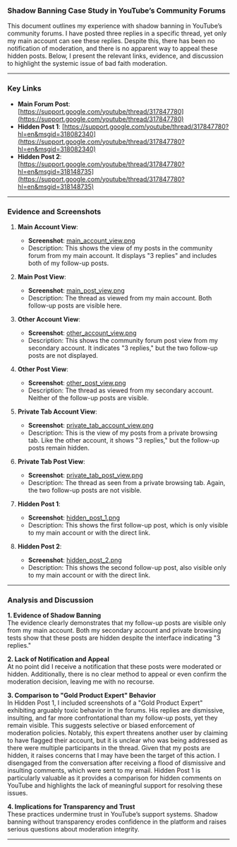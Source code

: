 ### Shadow Banning Case Study in YouTube’s Community Forums

This document outlines my experience with shadow banning in YouTube’s community forums. I have posted three replies in a specific thread, yet only my main account can see these replies. Despite this, there has been no notification of moderation, and there is no apparent way to appeal these hidden posts. Below, I present the relevant links, evidence, and discussion to highlight the systemic issue of bad faith moderation.

---

### Key Links

- **Main Forum Post**: [https://support.google.com/youtube/thread/317847780](https://support.google.com/youtube/thread/317847780)  
- **Hidden Post 1**: [https://support.google.com/youtube/thread/317847780?hl=en&msgid=318082340](https://support.google.com/youtube/thread/317847780?hl=en&msgid=318082340)  
- **Hidden Post 2**: [https://support.google.com/youtube/thread/317847780?hl=en&msgid=318148735](https://support.google.com/youtube/thread/317847780?hl=en&msgid=318148735)

---

### Evidence and Screenshots

1. **Main Account View**:
   - **Screenshot**: [main_account_view.png](https://github.com/alkimiadev/youtube_censorship/blob/main/screenshots/main_account_view.png)
   - Description: This shows the view of my posts in the community forum from my main account. It displays "3 replies" and includes both of my follow-up posts.

2. **Main Post View**:
   - **Screenshot**: [main_post_view.png](https://github.com/alkimiadev/youtube_censorship/blob/main/screenshots/main_post_view.png)
   - Description: The thread as viewed from my main account. Both follow-up posts are visible here.

3. **Other Account View**:
   - **Screenshot**: [other_account_view.png](https://github.com/alkimiadev/youtube_censorship/blob/main/screenshots/other_account_view.png)
   - Description: This shows the community forum post view from my secondary account. It indicates "3 replies," but the two follow-up posts are not displayed.

4. **Other Post View**:
   - **Screenshot**: [other_post_view.png](https://github.com/alkimiadev/youtube_censorship/blob/main/screenshots/other_post_view.png)
   - Description: The thread as viewed from my secondary account. Neither of the follow-up posts are visible.

5. **Private Tab Account View**:
   - **Screenshot**: [private_tab_account_view.png](https://github.com/alkimiadev/youtube_censorship/blob/main/screenshots/private_tab_account_view.png)
   - Description: This is the view of my posts from a private browsing tab. Like the other account, it shows "3 replies," but the follow-up posts remain hidden.

6. **Private Tab Post View**:
   - **Screenshot**: [private_tab_post_view.png](https://github.com/alkimiadev/youtube_censorship/blob/main/screenshots/private_tab_post_view.png)
   - Description: The thread as seen from a private browsing tab. Again, the two follow-up posts are not visible.

7. **Hidden Post 1**:
   - **Screenshot**: [hidden_post_1.png](https://github.com/alkimiadev/youtube_censorship/blob/main/screenshots/hidden_post_1.png)
   - Description: This shows the first follow-up post, which is only visible to my main account or with the direct link.

8. **Hidden Post 2**:
   - **Screenshot**: [hidden_post_2.png](https://github.com/alkimiadev/youtube_censorship/blob/main/screenshots/hidden_post_1.png)
   - Description: This shows the second follow-up post, also visible only to my main account or with the direct link.

---

### Analysis and Discussion

**1. Evidence of Shadow Banning**  
The evidence clearly demonstrates that my follow-up posts are visible only from my main account. Both my secondary account and private browsing tests show that these posts are hidden despite the interface indicating "3 replies."

**2. Lack of Notification and Appeal**  
At no point did I receive a notification that these posts were moderated or hidden. Additionally, there is no clear method to appeal or even confirm the moderation decision, leaving me with no recourse.

**3. Comparison to "Gold Product Expert" Behavior**  
In Hidden Post 1, I included screenshots of a \"Gold Product Expert\" exhibiting arguably toxic behavior in the forums. His replies are dismissive, insulting, and far more confrontational than my follow-up posts, yet they remain visible. This suggests selective or biased enforcement of moderation policies. Notably, this expert threatens another user by claiming to have flagged their account, but it is unclear who was being addressed as there were multiple participants in the thread. Given that my posts are hidden, it raises concerns that I may have been the target of this action. I disengaged from the conversation after receiving a flood of dismissive and insulting comments, which were sent to my email. Hidden Post 1 is particularly valuable as it provides a comparison for hidden comments on YouTube and highlights the lack of meaningful support for resolving these issues.

**4. Implications for Transparency and Trust**  
These practices undermine trust in YouTube’s support systems. Shadow banning without transparency erodes confidence in the platform and raises serious questions about moderation integrity.

---